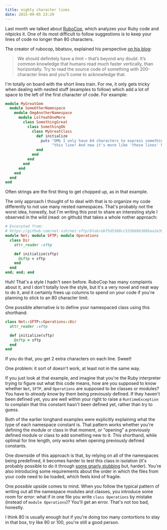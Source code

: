```yaml
---
title: eighty character lines
date: 2015-09-05 23:29
---
```


Last month we talked about [RuboCop][cop], which analyzes your Ruby code and
nitpicks it. One of its most difficult to follow suggestions is to keep your
lines of code no longer than 80 characters.

[cop]: /2015/rubocop

The creator of rubocop, bbatsov, explained his perspective [on his
blog][batsov]:

[batsov]: http://batsov.com/articles/2013/06/26/the-elements-of-style-in-ruby-number-1-maximum-line-length/

> We should definitely have a limit – that’s beyond any doubt. It’s common
> knowledge that humans read much faster vertically, than horizontally. Try to
> read the source code of something with 200-character lines and you’ll come to
> acknowledge that.

I'm totally on board with the short lines train. For me, it only gets tricky
when dealing with nested stuff (examples to follow) which add a lot of space to
the left of the first character of code. For example:

```ruby
module MyGreatGem
  module SomeOtherNamespace
    module OmgAnotherNamespace
      module LolYeahOneMore
        class SomethingGreat
          class SomethingOk
            class MyGreatClass
              def initialize
                puts "OMG I only have 64 characters to express something on " \
                     "this line! And now it's more like 'these lines' haha"
              end
            end
          end
        end
      end
    end
  end
end
```

Often strings are the first thing to get chopped up, as in that example.

The only approach I thought of to deal with that is to organize my code
differently to not use many nested namespaces. That's probably not the worst
idea, honestly, but I'm writing this post to share an interesting style I
observed in the wild (read: on github) that takes a whole nother approach:

```ruby
# Excerpted from:
# https://github.com/net-ssh/net-sftp/blob/ebf5d5380cc533b69b308baa2e396e4a18abc900/lib/net/sftp/operations/dir.rb
module Net; module SFTP; module Operations
  class Dir
    attr_reader :sftp

    def initialize(sftp)
      @sftp = sftp
    end
  end
end; end; end
```

Huh! That's a style I hadn't seen before. RuboCop has many complaints about it,
and I don't totally love the style, but it's a very novel and neat way to do it,
and it certainly frees up columns to spend on your code if you're planning to
stick to an 80 character limit.

One possible alternative is to define your namespaced class using this
shorthand:

```ruby
class Net::SFTP::Operations::Dir
  attr_reader :sftp

  def initialize(sftp)
    @sftp = sftp
  end
end
```

If you do that, you get 2 extra characters on each line. Sweet!

One problem: it sort of doesn't work, at least not in the same way.

If you just look at that example, and imagine that you're the Ruby interpreter
trying to figure out what this code means, how are you supposed to know whether
`Net`, `SFTP`, and `Operations` are supposed to be classes or modules? You have
to *already know* by them being previously defined. If they haven't been defined
yet, you are well within your right to raise a `RuntimeException` to complain
that this constant hasn't been defined yet, rather than try to guess.

Both of the earlier longhand examples were explicitly explaining what the type
of each namespace constant is. That pattern works whether you're defining the
module or class in that moment, or "opening" a previously defined module or
class to add something new to it. This shorthand, while optimal for line length,
only works when opening previously defined constants.

One downside of this approach is that, by relying on all of the namespaces being
predefined, it becomes harder to test this class in isolation (it's probably
possible to do it through [some gnarly stubbing][stubbing] but, harder). You're
also introducing some requirements about the order in which the files from your
code need to be loaded, which feels kind of fragile.

[stubbing]: /2015/stubbing-constants/

One *possible* upside comes to mind. When you follow the typical pattern of
writing out all the namespace modules and classes, you introduce some room for
error: what if in one file you write `class Operations` by mistake (instead of
`module Operations`)? You'll get an error. That's not too bad, honestly.

I think 80 is usually enough but if you're doing too many contortions to stay
in that box, try like 90 or 100, you're still a good person.

